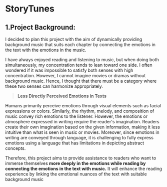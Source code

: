 # StoryTunes

## 1.Project Background:
I decided to plan this project with the aim of dynamically providing background music that suits each chapter by connecting the emotions in the text with the emotions in the music.

I have always enjoyed reading and listening to music, but when doing both simultaneously, my concentration tends to lean toward one side. I often wondered if it was impossible to satisfy both senses with high concentration. However, I cannot imagine movies or dramas without background music. Hence, I thought that there must be a category where these two senses can harmonize appropriately.

> **Less Directly Perceived Emotions in Texts**

Humans primarily perceive emotions through visual elements such as facial expressions or colors. Similarly, the rhythm, melody, and composition of music convey rich emotions to the listener. However, the emotions or atmosphere expressed in writing require the reader's imagination. Readers create their own imagination based on the given information, making it less intuitive than what is seen in music or movies. Moreover, since emotions in writing are conveyed through language, it is challenging to fully express emotions using a language that has limitations in depicting abstract concepts.

Therefore, this project aims to provide assistance to readers who want to immerse themselves **more deeply in the emotions while reading by connecting the emotions in the text with music.** It will enhance the reading experience by linking the emotional nuances of the text with suitable background music


